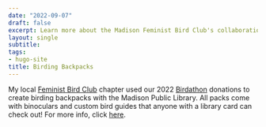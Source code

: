 ```yaml
---
date: "2022-09-07"
draft: false
excerpt: Learn more about the Madison Feminist Bird Club's collaboration with the Madison Public Library. 
layout: single
subtitle:
tags:
- hugo-site
title: Birding Backpacks
---
```

My local [Feminist Bird Club](https://www.feministbirdclub.org/) chapter used our 2022 [Birdathon](https://www.wisconservation.org/great-wisconsin-birdathon/) donations to create birding backpacks with the Madison Public Library. All packs come with binoculars and custom bird guides that anyone with a library card can check out! For more info, click [here](https://www.madisonpubliclibrary.org/resources/birding-backpacks-madison-public-library).
